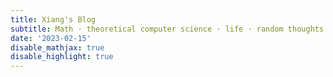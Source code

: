 ```yaml
---
title: Xiang's Blog
subtitle: Math · theoretical computer science · life · random thoughts
date: '2023-02-15'
disable_mathjax: true
disable_highlight: true
---
```


